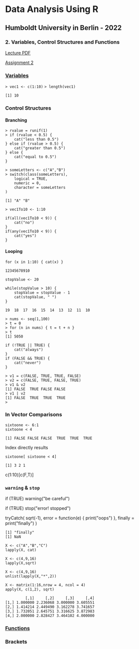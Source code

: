 # Data Analysis Using R
## Humboldt University in Berlin - 2022
### 2. Variables, Control Structures and Functions

[Lecture PDF](https://dannyarends.nl/rlectures/Lecture02-MoreIntroduction.pdf)

[Assignment 2](https://dannyarends.nl/r2022/Assignment02-Moreintroduction.pdf)  

### [Variables](https://youtu.be/bldXk_mVMuI?list=PLhR2Go-lh6X4fCAa3c_TBAjZD5A25s7fo&t=3498)

```> vec1 <- c(1:10)```
```> length(vec1)```
```
[1] 10
```
### Control Structures

#### Branching

```
> rvalue = runif(1)  
> if (rvalue < 0.5) {
    cat("less than 0.5")  
} else if (rvalue > 0.5) {
    cat("greater than 0.5")
} else {  
    cat("equal to 0.5") 
}  
```

```
> someLetters <- c("A","B")
> switch(class(someLetters),
    logical = TRUE,
    numeric = 0,
    character = someLetters
)
```
```
[1] "A" "B"
```

```> vec1To10 <- 1:10```
```
if(all(vec1To10 < 9)) {
    cat("no")
}
if(any(vec1To10 < 9)) {
    cat("yes")
}
```

#### Looping

```for (x in 1:10) { cat(x) }```
```
12345678910
```

```stopValue <- 20```
```
while(stopValue > 10) { 
    stopValue = stopValue - 1 
    cat(stopValue, " ") 
}
```
```
19  18  17  16  15  14  13  12  11  10
```

```
> nums <- seq(1,100)
> t = 0
> for (n in nums) { t = t + n }
> t
[1] 5050
```

```
if (!TRUE || TRUE) {
    cat("always")
}
if (FALSE && TRUE) {
    cat("never")
}
```

```
> v1 = c(FALSE, TRUE, TRUE, FALSE)
> v2 = c(FALSE, TRUE, FALSE, TRUE)
> v1 & v2
[1] FALSE  TRUE FALSE FALSE
> v1 | v2
[1] FALSE  TRUE  TRUE  TRUE
> 
```

### In Vector Comparisons

```
sixtoone <- 6:1
sixtoone < 4
```
```
[1] FALSE FALSE FALSE  TRUE  TRUE  TRUE
```

Index directly results  
```
sixtoone[ sixtoone < 4]
```
```
[1] 3 2 1
```

c(1:10)[c(F,T)]

### ```warning``` & ```stop```

if (TRUE) warning("be careful")

if (TRUE) stop("error! stopped")

tryCatch( sqrt(-1),
    error = function(e) {
        print("oops")
    },
    finally = print("finally")
)

```
[1] "finally"
[1] NaN
```

```
X <- c("A","B","C")
lapply(X, cat)

X <- c(4,9,16)
lapply(X,sqrt)

X <- c(4,9,16)
unlist(lapply(X,"*",2))
```

```
X <- matrix(1:16,nrow = 4, ncol = 4)
apply(X, c(1,2), sqrt)
```
```
         [,1]     [,2]     [,3]     [,4]
[1,] 1.000000 2.236068 3.000000 3.605551
[2,] 1.414214 2.449490 3.162278 3.741657
[3,] 1.732051 2.645751 3.316625 3.872983
[4,] 2.000000 2.828427 3.464102 4.000000
```

### [Functions](https://youtu.be/bldXk_mVMuI?list=PLhR2Go-lh6X4fCAa3c_TBAjZD5A25s7fo&t=8476)




### Brackets


